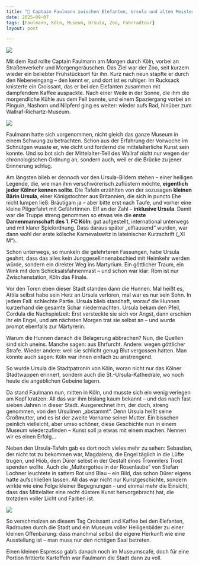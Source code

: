 ```yaml
---
title: "🐻 Captain Faulmann zwischen Elefanten, Ursula und alten Meistern"
date: 2025-09-07
tags: [Faulmann, Köln, Museum, Ursula, Zoo, Fahrradtour]
layout: post

---
```


![](https://pixelfed.social/storage/m/_v2/607467830790472239/9c67e908a-279c2f/9eDmeOYbIJfZ/vJiURxhN2naIkfF4oFMetbMcEBhHcssO0BmTMx1t.png)

Mit dem Rad rollte Captain Faulmann am Morgen durch Köln, vorbei an Straßenverkehr und Morgengeräuschen. Das Ziel war der Zoo, seit kurzem wieder ein beliebter Frühstücksort für ihn. Kurz nach neun stapfte er durch den Nebeneingang – den kennt er, und dort ist es ruhiger. Im Rucksack knisterte ein Croissant, das er bei den Elefanten zusammen mit dampfendem Kaffee auspackte. Nach einer Weile in der Sonne, die ihm die morgendliche Kühle aus dem Fell bannte, und einem Spaziergang vorbei an Pinguin, Nashorn und Nilpferd ging es weiter: wieder aufs Rad, hinüber zum Wallraf-Richartz-Museum.

![](https://pixelfed.social/storage/m/_v2/607467830790472239/9c67e908a-279c2f/ho0Jr3A7YMwG/MALKSv04zX2znGTfpz73pudYxm4zgGD8yifDBi4M.jpg)

Faulmann hatte sich vorgenommen, nicht gleich das ganze Museum in einem Schwung zu betrachten. Schon aus der Erfahrung der Vorwoche im Schnütgen wusste er, wie dicht und fordernd die mittelalterliche Kunst sein konnte. Und so bot sich der Mittelalter-Teil des Wallraf nicht nur wegen der chronologischen Ordnung an, sondern auch, weil er die Brücke zu jener Erinnerung schlug.

Am längsten blieb er dennoch vor den Ursula-Bildern stehen – einer heiligen Legende, die, wie man ihm verschwörerisch zuflüstern möchte, **eigentlich jeder Kölner kennen sollte**. Die Tafeln erzählten von der sozusagen **kleinen Bärin Ursula**, einer Königstochter aus Britannien, die sich in puncto Ehe nicht lumpen ließ: Bräutigam ja – aber bitte erst nach Taufe, und vorher eine kleine Pilgerfahrt mit Gefährtinnen. Elf an der Zahl – **inklusive Ursula**. Damit war die Truppe streng genommen so etwas wie die **erste Damenmannschaft des 1. FC Köln**: gut aufgestellt, international unterwegs und mit klarer Spielordnung. Dass daraus später „elftausend“ wurden, war dann wohl der erste kölsche Karnevalswitz in lateinischer Kurzschrift („XI M“).

Schon unterwegs, so munkeln die gelehrteren Fassungen, habe Ursula geahnt, dass das alles kein Junggesellinnenabschied mit Heimkehr werden würde, sondern ein direkter Weg ins Martyrium. Ein göttlicher Traum, ein Wink mit dem Schicksalsfahnenmast – und schon war klar: Rom ist nur Zwischenstation, Köln das Finale.

Vor den Toren eben dieser Stadt standen dann die Hunnen. Mal heißt es, Attila selbst habe sein Herz an Ursula verloren, mal war es nur sein Sohn. In jedem Fall: schlechte Partie. Ursula blieb standhaft, worauf die Hunnen kurzerhand die gesamte Schar niedermachten. Ursula bekam den Pfeil, Cordula die Nachspielzeit: Erst versteckte sie sich vor Angst, dann erschien ihr ein Engel, und am nächsten Morgen trat sie selbst an – und wurde prompt ebenfalls zur Märtyrerin.

Warum die Hunnen danach die Belagerung abbrachen? Nun, die Quellen sind sich uneins. Manche sagen: aus Ehrfurcht. Andere: wegen göttlicher Strafe. Wieder andere: weil sie schlicht genug Blut vergossen hatten. Man könnte auch sagen: Köln war ihnen einfach zu anstrengend.

So wurde Ursula die Stadtpatronin von Köln, woran nicht nur das Kölner Stadtwappen erinnert, sondern auch die St.-Ursula-Kathedrale, wo noch heute die angeblichen Gebeine lagern.

Da stand Faulmann nun, mitten in Köln, und musste sich ein wenig verlegen am Kopf kratzen: All das war ihm bislang kaum bekannt – und das nach fast sieben Jahren in dieser Stadt. Ausgerechnet ihm, der doch, streng genommen, von den Ursulinen „abstammt“. Denn Ursula heißt seine Großmutter, und es ist der zweite Vorname seiner Mutter. Ein bisschen peinlich vielleicht, aber umso schöner, diese Geschichte nun in einem Museum wiederzufinden – Kunst soll ja etwas mit einem machen. Nennen wir es einen Erfolg…

Neben den Ursula-Tafeln gab es dort noch vieles mehr zu sehen: Sebastian, der nicht tot zu bekommen war, Magdalena, die Engel täglich in die Lüfte trugen, und Hiob, dem Dürer selbst in der Gestalt eines Trommlers Trost spenden wollte. Auch die „Muttergottes in der Rosenlaube“ von Stefan Lochner leuchtete in sattem Rot und Blau – ein Bild, das schon Dürer eigens hatte aufschließen lassen. All das war nicht nur Kunstgeschichte, sondern wirkte wie eine Folge kleiner Begegnungen – und einmal mehr die Einsicht, dass das Mittelalter eine recht düstere Kunst hervorgebracht hat, die trotzdem voller Licht und Farben ist.

![](https://pixelfed.social/storage/m/_v2/607467830790472239/9c67e908a-279c2f/u0X2ziFeyhcX/6QHOzZ1VqA3wJEJpfUTWswkaBUucQX501dR7BLVz.jpg)

So verschmolzen an diesem Tag Croissant und Kaffee bei den Elefanten, Radrouten durch die Stadt und ein Museum voller Heiligenbilder zu einer kleinen Offenbarung: dass manchmal selbst die eigene Herkunft wie eine Ausstellung ist – man muss nur den richtigen Saal betreten.

Einen kleinen Espresso gab’s danach noch im Museumscafé, doch für eine Portion frittierte Kartoffeln war Faulmann die Stadt dann zu voll.
